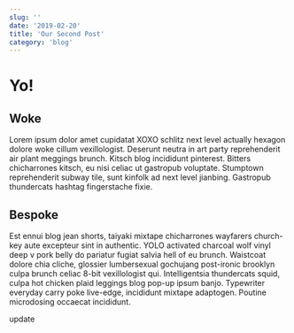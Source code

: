 ```yaml
---
slug: ''
date: '2019-02-20'
title: 'Our Second Post'
category: 'blog'
---
```


# Yo!

## Woke

Lorem ipsum dolor amet cupidatat XOXO schlitz next level actually hexagon dolore woke cillum vexillologist. Deserunt neutra in art party reprehenderit air plant meggings brunch. Kitsch blog incididunt pinterest. Bitters chicharrones kitsch, eu nisi celiac ut gastropub voluptate. Stumptown reprehenderit subway tile, sunt kinfolk ad next level jianbing. Gastropub thundercats hashtag fingerstache fixie.

## Bespoke

Est ennui blog jean shorts, taiyaki mixtape chicharrones wayfarers church-key aute excepteur sint in authentic. YOLO activated charcoal wolf vinyl deep v pork belly do pariatur fugiat salvia hell of eu brunch. Waistcoat dolore chia cliche, glossier lumbersexual gochujang post-ironic brooklyn culpa brunch celiac 8-bit vexillologist qui. Intelligentsia thundercats squid, culpa hot chicken plaid leggings blog pop-up ipsum banjo. Typewriter everyday carry poke live-edge, incididunt mixtape adaptogen. Poutine microdosing occaecat incididunt.

update
